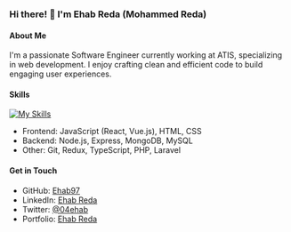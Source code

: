 ### Hi there! 👋 I'm Ehab Reda (Mohammed Reda)

#### About Me
I'm a passionate Software Engineer currently working at ATIS, specializing in web development. I enjoy crafting clean and efficient code to build engaging user experiences.

#### Skills
[![My Skills](https://skillicons.dev/icons?i=git,js,html,css,react,vuejs,nextjs,vite,webpack,nodejs,express,mongodb,redux,typescript,php,laravel,mysql,sass,bootstrap,jquery,tailwind,cpp)](https://skillicons.dev)        
- Frontend: JavaScript (React, Vue.js), HTML, CSS
- Backend: Node.js, Express, MongoDB, MySQL
- Other: Git, Redux, TypeScript, PHP, Laravel

#### Get in Touch
- GitHub: [Ehab97](https://github.com/ehab97)
- LinkedIn: [Ehab Reda](https://www.linkedin.com/in/ehabreda04/)
- Twitter: [@04ehab](https://twitter.com/@04ehab)
- Portfolio: [Ehab Reda](https://ehab97.github.io/portfolio/)

<!--
**Ehab97/Ehab97** is a ✨ _special_ ✨ repository because its `README.md` (this file) appears on your GitHub profile.

Here are some ideas to get you started:
- 🔭 I’m currently working on ...
- 🌱 I’m currently learning ...
- 👯 I’m looking to collaborate on ...
- 🤔 I’m looking for help with ...
- 💬 Ask me about ...
- 📫 How to reach me: ...
- 😄 Pronouns: ...
- ⚡ Fun fact: ...
-->
